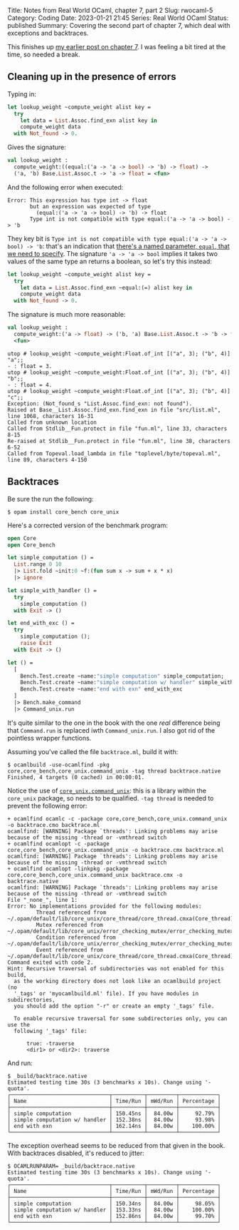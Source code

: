 Title: Notes from Real World OCaml, chapter 7, part 2
Slug: rwocaml-5
Category: Coding
Date: 2023-01-21 21:45
Series: Real World OCaml
Status: published
Summary: Covering the second part of chapter 7, which deal with exceptions and backtraces.

This finishes up [my earlier post on chapter 7]({filename}rwocaml-4.md). I was feeling a bit tired at the time, so needed a break.

## Cleaning up in the presence of errors

Typing in:

```ocaml
let lookup_weight ~compute_weight alist key =
  try
    let data = List.Assoc.find_exn alist key in
    compute_weight data
  with Not_found -> 0.
```

Gives the signature:

```ocaml
val lookup_weight :
  compute_weight:((equal:('a -> 'a -> bool) -> 'b) -> float) ->
  ('a, 'b) Base.List.Assoc.t -> 'a -> float = <fun>
```

And the following error when executed:

``` { use_pygments=false }
Error: This expression has type int -> float
       but an expression was expected of type
         (equal:('a -> 'a -> bool) -> 'b) -> float
       Type int is not compatible with type equal:('a -> 'a -> bool) -> 'b
```

They key bit is `Type int is not compatible with type equal:('a -> 'a -> bool) -> 'b`: that's an indication that [there's a named parameter, `equal`, that we need to specify](https://v3.ocaml.org/p/core/v0.15.1/doc/Core/List/Assoc/index.html#val-find_exn). The signature `'a -> 'a -> bool` implies it takes two values of the same type an returns a boolean, so let's try this instead:

```ocaml
let lookup_weight ~compute_weight alist key =
  try
    let data = List.Assoc.find_exn ~equal:(=) alist key in
    compute_weight data
  with Not_found -> 0.
```

The signature is much more reasonable:

```ocaml
val lookup_weight :
  compute_weight:('a -> float) -> ('b, 'a) Base.List.Assoc.t -> 'b -> float =
  <fun>
```

``` { use_pygments=false }
utop # lookup_weight ~compute_weight:Float.of_int [("a", 3); ("b", 4)] "a";;
- : float = 3.
utop # lookup_weight ~compute_weight:Float.of_int [("a", 3); ("b", 4)] "b";;
- : float = 4.
utop # lookup_weight ~compute_weight:Float.of_int [("a", 3); ("b", 4)] "c";;
Exception: (Not_found_s "List.Assoc.find_exn: not found").
Raised at Base__List.Assoc.find_exn.find_exn in file "src/list.ml", line 1068, characters 16-31
Called from unknown location
Called from Stdlib__Fun.protect in file "fun.ml", line 33, characters 8-15
Re-raised at Stdlib__Fun.protect in file "fun.ml", line 38, characters 6-52
Called from Topeval.load_lambda in file "toplevel/byte/topeval.ml", line 89, characters 4-150
```

## Backtraces

Be sure the run the following:

```console
$ opam install core_bench core_unix
```

Here's a corrected version of the benchmark program:

```ocaml
open Core
open Core_bench

let simple_computation () =
  List.range 0 10
  |> List.fold ~init:0 ~f:(fun sum x -> sum + x * x)
  |> ignore

let simple_with_handler () =
  try
    simple_computation ()
  with Exit -> ()

let end_with_exc () =
  try
    simple_computation ();
    raise Exit
  with Exit -> ()

let () =
  [
    Bench.Test.create ~name:"simple computation" simple_computation;
    Bench.Test.create ~name:"simple computation w/ handler" simple_with_handler;
    Bench.Test.create ~name:"end with exn" end_with_exc
  ]
  |> Bench.make_command
  |> Command_unix.run
```

It's quite similar to the one in the book with the one _real_ difference being that `Command.run` is replaced iwth `Command_unix.run`. I also got rid of the pointless wrapper functions.

Assuming you've called the file `backtrace.ml`, build it with:

```console
$ ocamlbuild -use-ocamlfind -pkg core,core_bench,core_unix.command_unix -tag thread backtrace.native
Finished, 4 targets (0 cached) in 00:00:01.
```

Notice the use of [`core_unix.command_unix`](https://ocaml.org/p/core_unix/v0.14.0/doc/Command_unix/): this is a library within the `core_unix` package, so needs to be qualified. `-tag thread` is needed to prevent the following error:

``` { use_pygments=false }
+ ocamlfind ocamlc -c -package core,core_bench,core_unix.command_unix -o backtrace.cmo backtrace.ml
ocamlfind: [WARNING] Package `threads': Linking problems may arise because of the missing -thread or -vmthread switch
+ ocamlfind ocamlopt -c -package core,core_bench,core_unix.command_unix -o backtrace.cmx backtrace.ml
ocamlfind: [WARNING] Package `threads': Linking problems may arise because of the missing -thread or -vmthread switch
+ ocamlfind ocamlopt -linkpkg -package core,core_bench,core_unix.command_unix backtrace.cmx -o backtrace.native
ocamlfind: [WARNING] Package `threads': Linking problems may arise because of the missing -thread or -vmthread switch
File "_none_", line 1:
Error: No implementations provided for the following modules:
         Thread referenced from ~/.opam/default/lib/core_unix/core_thread/core_thread.cmxa(Core_thread)
         Mutex referenced from ~/.opam/default/lib/core_unix/error_checking_mutex/error_checking_mutex.cmxa(Error_checking_mutex)
         Condition referenced from ~/.opam/default/lib/core_unix/error_checking_mutex/error_checking_mutex.cmxa(Error_checking_mutex)
         Event referenced from ~/.opam/default/lib/core_unix/core_thread/core_thread.cmxa(Core_thread)
Command exited with code 2.
Hint: Recursive traversal of subdirectories was not enabled for this build,
  as the working directory does not look like an ocamlbuild project (no
  '_tags' or 'myocamlbuild.ml' file). If you have modules in subdirectories,
  you should add the option "-r" or create an empty '_tags' file.

  To enable recursive traversal for some subdirectories only, you can use the
  following '_tags' file:

      true: -traverse
      <dir1> or <dir2>: traverse
```

And run:

```console
$ _build/backtrace.native 
Estimated testing time 30s (3 benchmarks x 10s). Change using '-quota'.
┌───────────────────────────────┬──────────┬─────────┬────────────┐
│ Name                          │ Time/Run │ mWd/Run │ Percentage │
├───────────────────────────────┼──────────┼─────────┼────────────┤
│ simple computation            │ 150.45ns │  84.00w │     92.79% │
│ simple computation w/ handler │ 152.38ns │  84.00w │     93.98% │
│ end with exn                  │ 162.14ns │  84.00w │    100.00% │
└───────────────────────────────┴──────────┴─────────┴────────────┘
```

The exception overhead seems to be reduced from that given in the book. With backtraces disabled, it's reduced to jitter:

```console
$ OCAMLRUNPARAM= _build/backtrace.native
Estimated testing time 30s (3 benchmarks x 10s). Change using '-quota'.
┌───────────────────────────────┬──────────┬─────────┬────────────┐
│ Name                          │ Time/Run │ mWd/Run │ Percentage │
├───────────────────────────────┼──────────┼─────────┼────────────┤
│ simple computation            │ 150.34ns │  84.00w │     98.05% │
│ simple computation w/ handler │ 153.33ns │  84.00w │    100.00% │
│ end with exn                  │ 152.86ns │  84.00w │     99.70% │
└───────────────────────────────┴──────────┴─────────┴────────────┘
```
